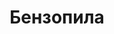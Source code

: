 ---
id: '1'
title: Бензопила 
description: Залог 4000 рублей
price: '400'
order: 1
default_thumbnail_image: images/benzopila.jpg
default_original_image: images/benzopila_sm.jpg
category: content/category/02sad.md
featured: true
layout: product
---